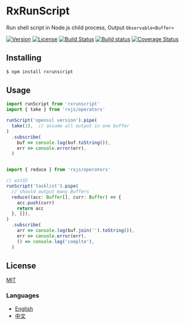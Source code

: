 # RxRunScript
Run shell script in Node.js child process, Output `Observable<Buffer>`

[![Version](https://img.shields.io/npm/v/rxrunscript.svg)](https://www.npmjs.com/package/rxrunscript)
[![License](https://img.shields.io/badge/license-MIT-blue.svg)](https://opensource.org/licenses/MIT)
[![Build Status](https://travis-ci.org/waitingsong/rxrunscript.svg?branch=master)](https://travis-ci.org/waitingsong/rxrunscript)
[![Build status](https://ci.appveyor.com/api/projects/status/v5jt9imw2519nsax/branch/master?svg=true)](https://ci.appveyor.com/project/waitingsong/rxrunscript/branch/master)
[![Coverage Status](https://coveralls.io/repos/github/waitingsong/node-myca/badge.svg?branch=master)](https://coveralls.io/github/waitingsong/rxrunscript?branch=master)




## Installing
```bash
$ npm install rxrunscript
```

## Usage
```ts
import runScript from 'rxrunscript'
import { take } from 'rxjs/operators'

runScript('openssl version').pipe(
  take(1),  // assume all output in one buffer
)
  .subscribe(
    buf => console.log(buf.toString()), 
    err => console.error(err),
  ) 


import { reduce } from 'rxjs/operators'

// win32
runScript('tasklist').pipe(
  // should output many Buffers
  reduce((acc: Buffer[], curr: Buffer) => {
    acc.push(curr)
    return acc
  }, []),
)
  .subscribe(
    arr => console.log(buf.join('').toString()),
    err => console.error(err),
    () => console.log('complte'),
  )

```


## License
[MIT](LICENSE)


### Languages
- [English](README.md)
- [中文](README.zh-CN.md)
